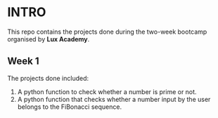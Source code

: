 # INTRO
This repo contains the projects done during the two-week bootcamp organised by **Lux Academy**.

## Week 1
The projects done included:
1. A python function to check whether a number is prime or not.
2. A python function that checks whether a number input by the user belongs to the FiBonacci sequence.